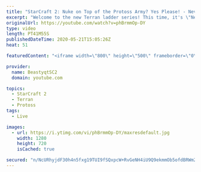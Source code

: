 ```yaml
---
title: "StarCraft 2: Nuke on Top of the Protoss Army? Yes Please! - Never attack to Grandmaster"
excerpt: "Welcome to the new Terran ladder series! This time, it's \"Never Attack to Grandmaster!\" In this challenge, I play as Terran on the EU ladder, and in every game I'm not allowed to attack with any units except for using Ghosts. I'm allowed to make any army units for defending, as long as I don't attack"
originalUrl: https://youtube.com/watch?v=phBrmmOp-DY
type: video
length: PT41M55S
publishedDateTime: 2020-05-21T15:05:26Z
heat: 51

featuredContent: "<iframe width=\"800\" height=\"500\" frameborder=\"0\" src=\"https://www.youtube.com/embed/phBrmmOp-DY\" allow=\"accelerometer; autoplay; encrypted-media; gyroscope; picture-in-picture\" allowfullscreen></iframe>"

provider:
  name: BeastyqtSC2
  domain: youtube.com

topics:
  - StarCraft 2
  - Terran
  - Protoss
tags:
  - Live

images:
  - url: https://i.ytimg.com/vi/phBrmmOp-DY/maxresdefault.jpg
    width: 1280
    height: 720
    isCached: true

secured: "n/NcURhyjdF30h4n5fxg19TUI9fSQxpcW+RvGeNH4iU9Q9ekmmOb5ofdBRWm252TJ5ns7JnLAswPISA4lWDc/w1o9ocCVqDtXjCwNMn05NIUZ3hpOLpIjuz+57JfvSYcJlx6DV3HlKdPGYblFz49z7ff/ommZ5s0xeFVL6f0IuSQYFGU889iJJVi3Eo8apFdmtj6wELXsx/++HBTx/g84NVXRkj5iflTULPFAw9lqU9m65/7B3XAqBdSh7P7LLZq55ODN2FOejgs1OWyG3PcAi0HfX4L/uSCHlDC4YCjeFe1bzN9iiGRA9LhwXxc+3S9a8R8QT+53P+iVzbGUx3WRPBICJ4JAb15QT97gYwZETj8A/WGCAlCnuW9Fkunt5aUvURvYGIm0egfw37krFq03ztH+O7AEs92tpq5VlOYsAI=;KxsrpKfItlYL1YVxiIv+xw=="
---
```


